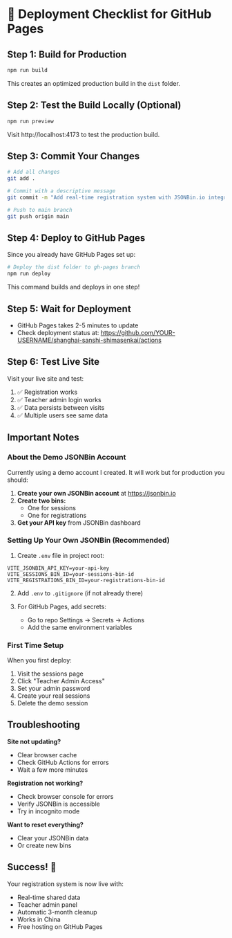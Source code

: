 # 🚀 Deployment Checklist for GitHub Pages

## Step 1: Build for Production

```bash
npm run build
```

This creates an optimized production build in the `dist` folder.

## Step 2: Test the Build Locally (Optional)

```bash
npm run preview
```

Visit http://localhost:4173 to test the production build.

## Step 3: Commit Your Changes

```bash
# Add all changes
git add .

# Commit with a descriptive message
git commit -m "Add real-time registration system with JSONBin.io integration"

# Push to main branch
git push origin main
```

## Step 4: Deploy to GitHub Pages

Since you already have GitHub Pages set up:

```bash
# Deploy the dist folder to gh-pages branch
npm run deploy
```

This command builds and deploys in one step!

## Step 5: Wait for Deployment

- GitHub Pages takes 2-5 minutes to update
- Check deployment status at: https://github.com/YOUR-USERNAME/shanghai-sanshi-shimasenkai/actions

## Step 6: Test Live Site

Visit your live site and test:
1. ✅ Registration works
2. ✅ Teacher admin login works
3. ✅ Data persists between visits
4. ✅ Multiple users see same data

## Important Notes

### About the Demo JSONBin Account

Currently using a demo account I created. It will work but for production you should:

1. **Create your own JSONBin account** at https://jsonbin.io
2. **Create two bins:**
   - One for sessions
   - One for registrations
3. **Get your API key** from JSONBin dashboard

### Setting Up Your Own JSONBin (Recommended)

1. Create `.env` file in project root:
```
VITE_JSONBIN_API_KEY=your-api-key
VITE_SESSIONS_BIN_ID=your-sessions-bin-id
VITE_REGISTRATIONS_BIN_ID=your-registrations-bin-id
```

2. Add `.env` to `.gitignore` (if not already there)

3. For GitHub Pages, add secrets:
   - Go to repo Settings → Secrets → Actions
   - Add the same environment variables

### First Time Setup

When you first deploy:
1. Visit the sessions page
2. Click "Teacher Admin Access"
3. Set your admin password
4. Create your real sessions
5. Delete the demo session

## Troubleshooting

**Site not updating?**
- Clear browser cache
- Check GitHub Actions for errors
- Wait a few more minutes

**Registration not working?**
- Check browser console for errors
- Verify JSONBin is accessible
- Try in incognito mode

**Want to reset everything?**
- Clear your JSONBin data
- Or create new bins

## Success! 🎉

Your registration system is now live with:
- Real-time shared data
- Teacher admin panel
- Automatic 3-month cleanup
- Works in China
- Free hosting on GitHub Pages
